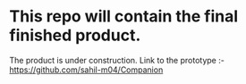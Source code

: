 # This repo will contain the final finished product.

The product is under construction.
Link to the prototype :- https://github.com/sahil-m04/Companion
